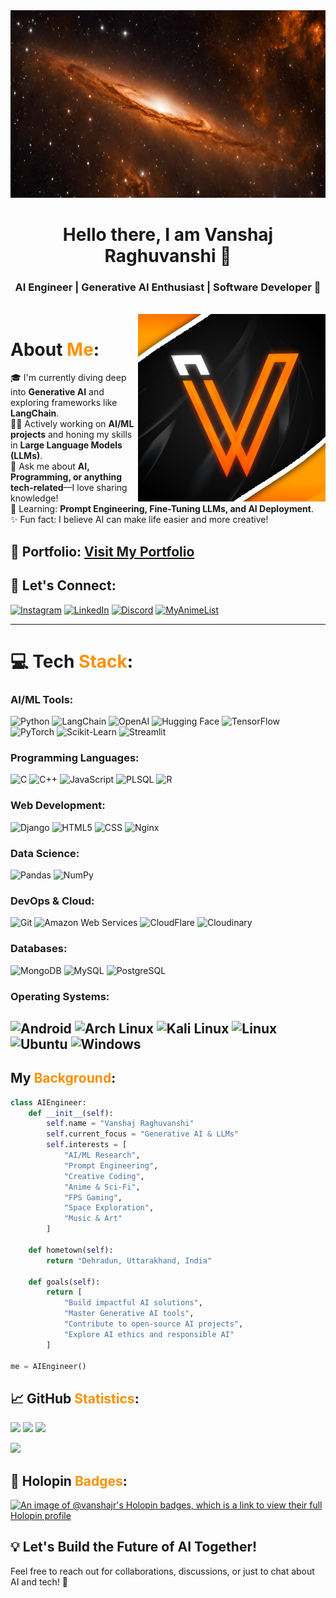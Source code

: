 <img height="300" width="1240" src="/banner.jpeg" alt="AI Engineer Banner">

<h1 align="center">Hello there, I am Vanshaj Raghuvanshi 👋</h1>
<h3 align="center">AI Engineer | Generative AI Enthusiast | Software Developer 🚀</h3>

<br>

<img height="300" width="300" align="right" src="/vlogo2.png" alt="Logo">

# About <span style="color:#FF9100">Me</span>:
🎓 I'm currently diving deep into **Generative AI** and exploring frameworks like **LangChain**.  
👨‍💻 Actively working on **AI/ML projects** and honing my skills in **Large Language Models (LLMs)**.  
💬 Ask me about **AI, Programming, or anything tech-related**—I love sharing knowledge!  
🌱 Learning: **Prompt Engineering, Fine-Tuning LLMs, and AI Deployment**.  
✨ Fun fact: I believe AI can make life easier and more creative!  

## 🚀 Portfolio: <a href="https://www.vanshajraghuvanshi.tech">Visit My Portfolio</a>

## 🔗 Let's Connect:
[![Instagram](https://img.shields.io/badge/Instagram-%23E4405F.svg?logo=Instagram&logoColor=white)](https://www.instagram.com/vanshajr_0410?igsh=MWFsMWNsMmh1MjhmNA==)  [![LinkedIn](https://img.shields.io/badge/LinkedIn-%230077B5.svg?logo=LinkedIn&logoColor=white)](https://www.linkedin.com/in/vanshajraghuvanshi)   [![Discord](https://img.shields.io/badge/@targaryen001.-5539CC.svg?logo=discord&logoColor=white)]() [![MyAnimeList](https://img.shields.io/badge/MyAnimeList-2E51A2?logo=myanimelist&logoColor=white)](https://myanimelist.net/profile/VanshajR)

---

# 💻 Tech <span style="color:#FF9100">Stack</span>:
### **AI/ML Tools:**
![Python](https://img.shields.io/badge/python-3670A0?style=for-the-badge&logo=python&logoColor=ffdd54) ![LangChain](https://img.shields.io/badge/LangChain-00ADD8?style=for-the-badge&logo=langchain&logoColor=white) ![OpenAI](https://img.shields.io/badge/OpenAI-412991?style=for-the-badge&logo=openai&logoColor=white) ![Hugging Face](https://img.shields.io/badge/Hugging%20Face-FFD21E?style=for-the-badge&logo=huggingface&logoColor=black) ![TensorFlow](https://img.shields.io/badge/TensorFlow-FF6F00?style=for-the-badge&logo=tensorflow&logoColor=white) ![PyTorch](https://img.shields.io/badge/PyTorch-EE4C2C?style=for-the-badge&logo=pytorch&logoColor=white) ![Scikit-Learn](https://img.shields.io/badge/scikit_learn-F7931E?style=for-the-badge&logo=scikit-learn&logoColor=white) ![Streamlit](https://img.shields.io/badge/Streamlit-FF4B4B?style=for-the-badge&logo=Streamlit&logoColor=white)

### **Programming Languages:**
![C](https://img.shields.io/badge/c-%2300599C.svg?style=for-the-badge&logo=c&logoColor=white) ![C++](https://img.shields.io/badge/c++-%2300599C.svg?style=for-the-badge&logo=c%2B%2B&logoColor=white) ![JavaScript](https://img.shields.io/badge/javascript-%23323330.svg?style=for-the-badge&logo=javascript&logoColor=%23F7DF1E) ![PLSQL](https://img.shields.io/badge/PLSQL-F80000?style=for-the-badge&logo=oracle&logoColor=black) ![R](https://img.shields.io/badge/R-276DC3?style=for-the-badge&logo=r&logoColor=white)

### **Web Development:**
![Django](https://img.shields.io/badge/django-%23092E20.svg?style=for-the-badge&logo=django&logoColor=white) ![HTML5](https://img.shields.io/badge/html5-%23E34F26.svg?style=for-the-badge&logo=html5&logoColor=white) ![CSS](https://img.shields.io/badge/CSS-1572B6?style=for-the-badge&logo=css3&logoColor=white) ![Nginx](https://img.shields.io/badge/nginx-009639.svg?style=for-the-badge&logo=nginx&logoColor=white)  

### **Data Science:**
![Pandas](https://img.shields.io/badge/pandas-150458.svg?style=for-the-badge&logo=pandas&logoColor=white) ![NumPy](https://img.shields.io/badge/numpy-013243.svg?style=for-the-badge&logo=numpy&logoColor=white)  

### **DevOps & Cloud:**
![Git](https://img.shields.io/badge/git-%23F05033.svg?style=for-the-badge&logo=git&logoColor=white)  ![Amazon Web Services](https://img.shields.io/badge/AWS-FF9900.svg?style=for-the-badge&logo=Amazon_AWS&logoColor=white) ![CloudFlare](https://img.shields.io/badge/Cloudflare-F38020?style=for-the-badge&logo=Cloudflare&logoColor=white) ![Cloudinary](https://img.shields.io/badge/Cloudinary-3448C5?style=for-the-badge&logo=Cloudinary&logoColor=white)

### **Databases:**
![MongoDB](https://img.shields.io/badge/MongoDB-4EA94B?style=for-the-badge&logo=mongodb&logoColor=white) ![MySQL](https://img.shields.io/badge/MySQL-005C84?style=for-the-badge&logo=mysql&logoColor=white) ![PostgreSQL](https://img.shields.io/badge/PostgreSQL-316192?style=for-the-badge&logo=postgresql&logoColor=white)

### **Operating Systems:**
![Android](https://img.shields.io/badge/Android-3DDC84?style=for-the-badge&logo=android&logoColor=white) ![Arch Linux](https://img.shields.io/badge/Arch_Linux-1793D1?style=for-the-badge&logo=arch-linux&logoColor=white) ![Kali Linux](https://img.shields.io/badge/Kali_Linux-557C94?style=for-the-badge&logo=kali-linux&logoColor=white) ![Linux](https://img.shields.io/badge/Linux-FCC624?style=for-the-badge&logo=linux&logoColor=black) ![Ubuntu](https://img.shields.io/badge/Ubuntu-E95420?style=for-the-badge&logo=ubuntu&logoColor=white) ![Windows](https://img.shields.io/badge/Windows-0078D6?style=for-the-badge&logo=windows&logoColor=white)
---

## My <span style="color:#FF9100">Background</span>:

```python
class AIEngineer:
    def __init__(self):
        self.name = "Vanshaj Raghuvanshi"
        self.current_focus = "Generative AI & LLMs"
        self.interests = [
            "AI/ML Research",
            "Prompt Engineering",
            "Creative Coding",
            "Anime & Sci-Fi",
            "FPS Gaming",
            "Space Exploration",
            "Music & Art"
        ]
    
    def hometown(self):
        return "Dehradun, Uttarakhand, India"
    
    def goals(self):
        return [
            "Build impactful AI solutions",
            "Master Generative AI tools",
            "Contribute to open-source AI projects",
            "Explore AI ethics and responsible AI"
        ]

me = AIEngineer()
```

## 📈 GitHub <span style="color:#FF9100">Statistics</span>:

<p align="left"> <img height="180em" src="https://bakamitai.vercel.app/api?username=VanshajR&show_icons=true&theme=codeSTACKr&include_all_commits=true&count_private=true"/> <img height="180em" src="https://bakamitai.vercel.app/api/top-langs/?username=VanshajR&theme=codeSTACKr&layout=compact&langs_count=8"/> <img height="230em" src="https://github-profile-summary-cards.vercel.app/api/cards/profile-details?username=VanshajR&theme=codeSTACKr"/> </p><a href="https://visitcount.itsvg.in"> <img src="https://visitcount.itsvg.in/api?id=VanshajR&label=Profile%20Views&color=2&icon=0&pretty=true" /> </a>

## 🦖 Holopin <span style="color:#FF9100">Badges</span>:
[![An image of @vanshajr's Holopin badges, which is a link to view their full Holopin profile](https://holopin.me/vanshajr)](https://holopin.io/@vanshajr)

## 💡 Let's Build the Future of AI Together!
Feel free to reach out for collaborations, discussions, or just to chat about AI and tech! 🚀
